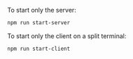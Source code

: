 To start only the server:

```bash
npm run start-server
```

To start only the client on a split terminal:

```bash
npm run start-client
```

